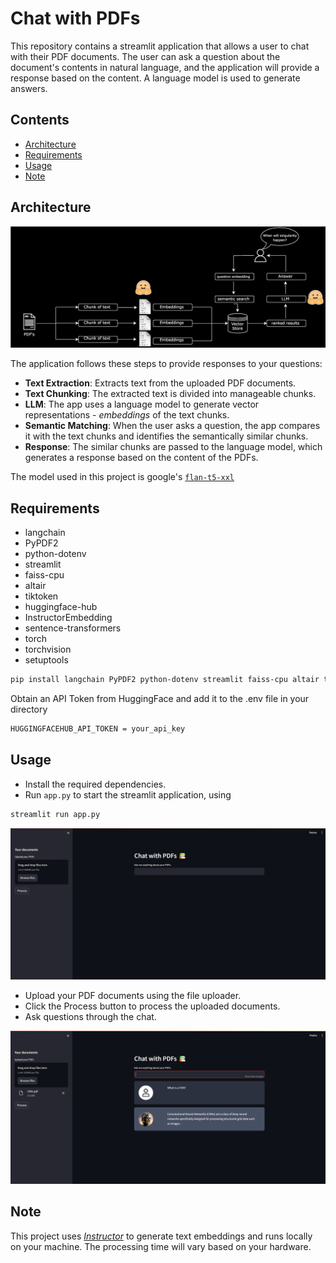 # Chat with PDFs

This repository contains a streamlit application that allows a user to chat with their PDF documents. The user can ask a question about the document's contents in natural language, and the application will provide a response based on the content. A language model is used to generate answers.

## Contents
- [Architecture](#architecture)
- [Requirements](#requirements)
- [Usage](#usage)
- [Note](#note)

## Architecture

![Architecture Diagram](chat_arch.svg "Architecture Diagram")

The application follows these steps to provide responses to your questions:
- **Text Extraction**: Extracts text from the uploaded PDF documents.
- **Text Chunking**: The extracted text is divided into manageable chunks.
- **LLM**: The app uses a language model to generate vector representations - *embeddings* of the text chunks.
- **Semantic Matching**: When the user asks a question, the app compares it with the text chunks and identifies the semantically similar chunks.
- **Response**: The similar chunks are passed to the language model, which generates a response based on the content of the PDFs.

The model used in this project is google's [```flan-t5-xxl```](https://huggingface.co/google/flan-t5-xxl)

## Requirements
- langchain
- PyPDF2
- python-dotenv
- streamlit
- faiss-cpu
- altair
- tiktoken
- huggingface-hub
- InstructorEmbedding
- sentence-transformers
- torch
- torchvision
- setuptools

```bash
pip install langchain PyPDF2 python-dotenv streamlit faiss-cpu altair tiktoken huggingface-hub InstructorEmbedding sentence-transformers torch torchvision setuptools
```
Obtain an API Token from HuggingFace and add it to the .env file in your directory
```bash
HUGGINGFACEHUB_API_TOKEN = your_api_key
```
## Usage
- Install the required dependencies.
- Run `app.py` to start the streamlit application, using
```bash
streamlit run app.py
```
![User Interface](/demo1.png)
- Upload your PDF documents using the file uploader.
- Click the Process button to process the uploaded documents.
- Ask questions through the chat.

![Ask a Question](demo2.png)

## Note
This project uses [*Instructor*](https://instructor-embedding.github.io/) to generate text embeddings and runs locally on your machine. The processing time will vary based on your hardware. 
